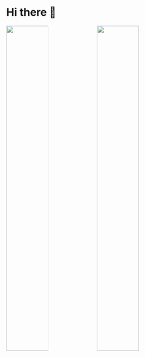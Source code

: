 # Hi there 👋

<img align="left" width="47%" src="https://github-readme-stats.vercel.app/api?username=matteovol&show_icons=true&theme=radical" />
<img align="left" width="47%" src="https://github-readme-stats.vercel.app/api/top-langs/?username=matteovol&layout=compact" />
